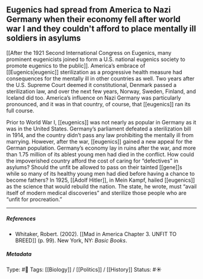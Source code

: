 ## Eugenics had spread from America to Nazi Germany when their economy fell after world war I and they couldn't afford to place mentally ill soldiers in asylums # 

[[After the 1921 Second International Congress on Eugenics, many prominent eugenicists joined to form a U.S. national eugenics society to promote eugenics to the public]]. America’s embrace of [[Eugenics|eugenic]] sterilization as a progressive health measure had consequences for the mentally ill in other countries as well. Two years after the U.S. Supreme Court deemed it constitutional, Denmark passed a sterilization law, and over the next few years, Norway, Sweden, Finland, and Iceland did too. America’s influence on Nazi Germany was particularly pronounced, and it was in that country, of course, that [[eugenics]] ran its full course.

Prior to World War I, [[eugenics]] was not nearly as popular in Germany as it was in the United States. Germany’s parliament defeated a sterilization bill in 1914, and the country didn’t pass any law prohibiting the mentally ill from marrying. However, after the war, [[eugenics]] gained a new appeal for the German population. Germany’s economy lay in ruins after the war, and more than 1.75 million of its ablest young men had died in the conflict. How could the impoverished country afford the cost of caring for “defectives” in asylums? Should the unfit be allowed to pass on their tainted [[gene]]s while so many of its healthy young men had died before having a chance to become fathers? In 1925, [[Adolf Hitler]], in Mein Kampf, hailed [[eugenics]] as the science that would rebuild the nation. The state, he wrote, must “avail itself of modern medical discoveries” and sterilize those people who are “unfit for procreation.”

___

##### References

- Whitaker, Robert. (2002). [[Mad in America Chapter 3. UNFIT TO BREED]] (p. 99). New York, NY: _Basic Books_.

##### Metadata

Type: #🔴 
Tags: [[Biology]] / [[Politics]] / [[History]] 
Status: #☀️ 
